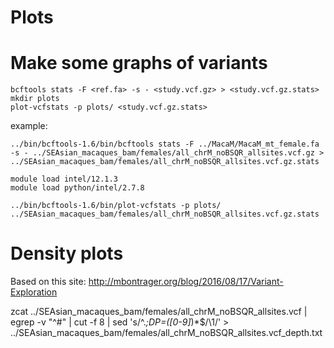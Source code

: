 # Plots

# Make some graphs of variants
```
bcftools stats -F <ref.fa> -s - <study.vcf.gz> > <study.vcf.gz.stats>
mkdir plots
plot-vcfstats -p plots/ <study.vcf.gz.stats>
```

example:

```
../bin/bcftools-1.6/bin/bcftools stats -F ../MacaM/MacaM_mt_female.fa -s - ../SEAsian_macaques_bam/females/all_chrM_noBSQR_allsites.vcf.gz > ../SEAsian_macaques_bam/females/all_chrM_noBSQR_allsites.vcf.gz.stats
```
```
module load intel/12.1.3
module load python/intel/2.7.8

```
```
../bin/bcftools-1.6/bin/plot-vcfstats -p plots/ ../SEAsian_macaques_bam/females/all_chrM_noBSQR_allsites.vcf.gz.stats
```

# Density plots

Based on this site:
http://mbontrager.org/blog/2016/08/17/Variant-Exploration


zcat  ../SEAsian_macaques_bam/females/all_chrM_noBSQR_allsites.vcf | egrep -v "^#" | cut -f 8 | sed 's/^.*;DP=\([0-9]*\)*$/\1/' > ../SEAsian_macaques_bam/females/all_chrM_noBSQR_allsites.vcf_depth.txt
